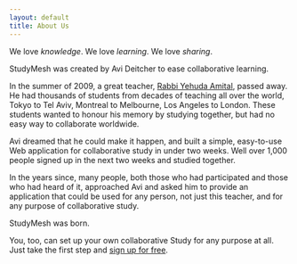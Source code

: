 ```yaml
---
layout: default
title: About Us
---
```

We love *knowledge*. We love *learning*. We love *sharing*.

StudyMesh was created by Avi Deitcher to ease collaborative learning.

In the summer of 2009, a great teacher, [Rabbi Yehuda Amital](http://en.wikipedia.org/wiki/Yehuda_Amital), passed away. He had thousands of students from decades of teaching all over the world, Tokyo to Tel Aviv, Montreal to Melbourne, Los Angeles to London. These students wanted to honour his memory by studying together, but had no easy way to collaborate worldwide.

Avi dreamed that he could make it happen, and built a simple, easy-to-use Web application for collaborative study in under two weeks. Well over 1,000 people signed up in the next two weeks and studied together.

In the years since, many people, both those who had participated and those who had heard of it, approached Avi and asked him to provide an application that could be used for any person, not just this teacher, and for any purpose of collaborative study.

StudyMesh was born.

You, too, can set up your own collaborative Study for any purpose at all. Just take the first step and [sign up for free](/).